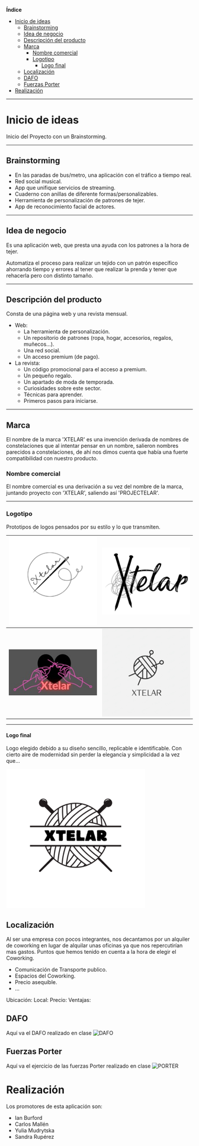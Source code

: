 **Índice**

- [Inicio de ideas](#inicio-de-ideas)
  - [Brainstorming](#brainstorming)
  - [Idea de negocio](#idea-de-negocio)
  - [Descripción del producto](#descripción-del-producto)
  - [Marca](#marca)
    - [Nombre comercial](#nombre-comercial)
    - [Logotipo](#logotipo)
      - [Logo final](#logo-final)
  - [Localización](#localización)
  - [DAFO](#dafo)
  - [Fuerzas Porter](#fuerzas-porter)
- [Realización](#realización)

---

# Inicio de ideas

Inicio del Proyecto con un Brainstorming.

---

## Brainstorming

- En las paradas de bus/metro, una aplicación con el tráfico a tiempo real.
- Red social musical.
- App que unifique servicios de streaming.
- Cuaderno con anillas de diferente formas/personalizables.
- Herramienta de personalización de patrones de tejer.
- App de reconocimiento facial de actores.

---

## Idea de negocio

Es una aplicación web, que presta una ayuda con los patrones a la hora de tejer.

Automatiza el proceso para realizar un tejido con un patrón específico ahorrando tiempo y errores al tener que realizar la prenda y tener que rehacerla pero con distinto tamaño.

---

## Descripción del producto

Consta de una página web y una revista mensual.

- Web:
  - La herramienta de personalización.
  - Un repositorio de patrones (ropa, hogar, accesorios, regalos, muñecos...).
  - Una red social.
  - Un acceso premium (de pago).
- La revista:
  - Un código promocional para el acceso a premium.
  - Un pequeño regalo.
  - Un apartado de moda de temporada.
  - Curiosidades sobre este sector.
  - Técnicas para aprender.
  - Primeros pasos para iniciarse.

---

## Marca

El nombre de la marca 'XTELAR' es una invención derivada de nombres de constelaciones que al intentar pensar en un nombre, salieron nombres parecidos a constelaciones, de ahí nos dimos cuenta que había una fuerte compatibilidad con nuestro producto.

### Nombre comercial

El nombre comercial es una derivación a su vez del nombre de la marca, juntando proyecto con 'XTELAR', saliendo así 'PROJECTELAR'.

---

### Logotipo

Prototipos de logos pensados por su estilo y lo que transmiten.

| ![Logo1](logos/logo.png)  | ![Logo2](logos/logo2.png) |
|:-------------------------:|:-------------------------:|
| ![Logo3](logos/logo3.jpg) | ![Logo4](logos/logo4.png) |

---

#### Logo final

Logo elegido debido a su diseño sencillo, replicable e identificable. Con cierto aire de modernidad sin perder la elegancia y simplicidad a la vez que... 

![LogoFinal](logos/logoFinal3.png)

## Localización
Al ser una empresa con pocos integrantes, nos decantamos por un alquiler de coworking en lugar de alquilar unas oficinas ya que nos repercutirían mas gastos. 
Puntos que hemos tenido en cuenta a la hora de elegir el Coworking.
- Comunicación de Transporte publico.
- Espacios del Coworking.
- Precio asequible.
- ...

Ubicación: 
Local: 
Precio:
Ventajas:

## DAFO

Aquí va el DAFO realizado en clase
![DAFO]()
## Fuerzas Porter

Aquí va el ejercicio de las fuerzas Porter realizado en clase
![PORTER]()
# Realización

Los promotores de esta aplicación son:

- Ian Burford
- Carlos Mallén
- Yulia Mudrytska
- Sandra Rupérez